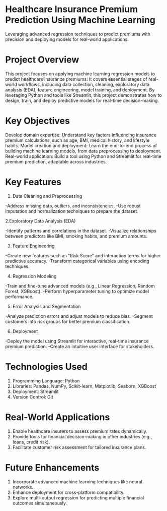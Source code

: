 # Healthcare Insurance Premium Prediction Using Machine Learning
Leveraging advanced regression techniques to predict premiums with precision and deploying models for real-world applications.

# Project Overview
This project focuses on applying machine learning regression models to predict healthcare insurance premiums. It covers essential stages of real-world workflows, including data collection, cleaning, exploratory data analysis (EDA), feature engineering, model training, and deployment. By leveraging Python and tools like Streamlit, this project demonstrates how to design, train, and deploy predictive models for real-time decision-making.

# Key Objectives
Develop domain expertise: Understand key factors influencing insurance premium calculations, such as age, BMI, medical history, and lifestyle habits.
Model creation and deployment: Learn the end-to-end process of building machine learning models, from data preprocessing to deployment.
Real-world application: Build a tool using Python and Streamlit for real-time premium prediction, adaptable across industries.

# Key Features
1. Data Cleaning and Preprocessing

-Address missing data, outliers, and inconsistencies.
-Use robust imputation and normalization techniques to prepare the dataset.

2.Exploratory Data Analysis (EDA)

-Identify patterns and correlations in the dataset.
-Visualize relationships between predictors like BMI, smoking habits, and premium amounts.

3. Feature Engineering

-Create new features such as "Risk Score" and interaction terms for higher predictive accuracy.
-Transform categorical variables using encoding techniques.

4. Regression Modeling

-Train and fine-tune advanced models (e.g., Linear Regression, Random Forest, XGBoost).
-Perform hyperparameter tuning to optimize model performance.

5. Error Analysis and Segmentation

-Analyze prediction errors and adjust models to reduce bias.
-Segment customers into risk groups for better premium classification.

6. Deployment

-Deploy the model using Streamlit for interactive, real-time insurance premium prediction.
-Create an intuitive user interface for stakeholders.

# Technologies Used
1. Programming Language: Python
2. Libraries: Pandas, NumPy, Scikit-learn, Matplotlib, Seaborn, XGBoost
3. Deployment: Streamlit
4. Version Control: Git

# Real-World Applications
1. Enable healthcare insurers to assess premium rates dynamically.
2. Provide tools for financial decision-making in other industries (e.g., loans, credit risk).
3. Facilitate customer risk assessment for tailored insurance plans.

# Future Enhancements
1. Incorporate advanced machine learning techniques like neural networks.
2. Enhance deployment for cross-platform compatibility.
3. Explore multi-output regression for predicting multiple financial outcomes simultaneously.
